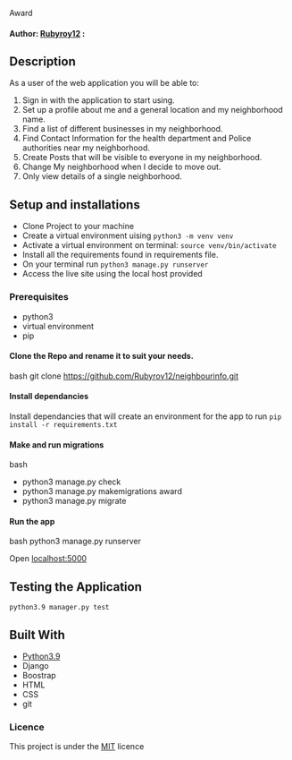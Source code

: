 Award
#### Author: [Rubyroy12](https://github.com/Rubyroy12) : 
## Description

As a user of the web application you will be able to:
1. Sign in with the application to start using.
2. Set up a profile about me and a general location and my neighborhood name.
3. Find a list of different businesses in my neighborhood.
4. Find Contact Information for the health department and Police authorities near my neighborhood.
5. Create Posts that will be visible to everyone in my neighborhood.
6. Change My neighborhood when I decide to move out.
7. Only view details of a single neighborhood.

## Setup and installations
* Clone Project to your machine
* Create a virtual environment uising `python3 -m venv venv`
* Activate a virtual environment on terminal: `source venv/bin/activate`
* Install all the requirements found in requirements file.
* On your terminal run `python3 manage.py runserver`
* Access the live site using the local host provided
  


### Prerequisites
* python3
* virtual environment
* pip
#### Clone the Repo and rename it to suit your needs.
bash
git clone https://github.com/Rubyroy12/neighbourinfo.git


#### Install dependancies
Install dependancies that will create an environment for the app to run
`pip install -r requirements.txt`
#### Make and run migrations
bash
- python3 manage.py check
- python3 manage.py makemigrations award 
- python3 manage.py migrate

#### Run the app
bash
python3 manage.py runserver

Open [localhost:5000](http://127.0.0.1:5000)
## Testing the Application
`python3.9 manager.py test`
## Built With
* [Python3.9](https://docs.python.org/3/)
* Django
* Boostrap
* HTML
* CSS
* git

### Licence
This project is under the  [MIT](LICENSE.md) licence